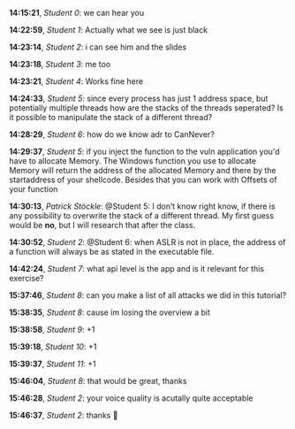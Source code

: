 **14:15:21**, *Student 0*: we can hear you

**14:22:59**, *Student 1*: Actually what we see is just black

**14:23:14**, *Student 2*: i can see him and the slides

**14:23:18**, *Student 3*: me too

**14:23:21**, *Student 4*: Works fine here

**14:24:33**, *Student 5*: since every process has just 1 address space, but potentially multiple threads how are the stacks of the threads seperated? Is it possible to manipulate the stack of a different thread?

**14:28:29**, *Student 6*: how do we know adr to CanNever?

**14:29:37**, *Student 5*: if you inject the function to the vuln application you'd have to allocate Memory. The Windows function you use to allocate Memory will return the address of the allocated Memory and there by the startaddress of your shellcode. Besides that you can work with Offsets of your function

**14:30:13**, *Patrick Stöckle*: @Student 5: I don’t know right know, if there is any possibility to overwrite the stack of a different thread. My first guess would be **no**, but I will research that after the class.

**14:30:52**, *Student 2*: @Student 6: when ASLR is not in place, the address of a function will always be as stated in the executable file.

**14:42:24**, *Student 7*: what api level is the app and is it relevant for this exercise?

**15:37:46**, *Student 8*: can you make a list of all attacks we did in this tutorial?

**15:38:35**, *Student 8*: cause im losing the overview a bit

**15:38:58**, *Student 9*: +1

**15:39:18**, *Student 10*: +1

**15:39:37**, *Student 11*: +1

**15:46:04**, *Student 8*: that would be great, thanks

**15:46:28**, *Student 2*: your voice quality is acutally quite acceptable

**15:46:37**, *Student 2*: thanks 👋

